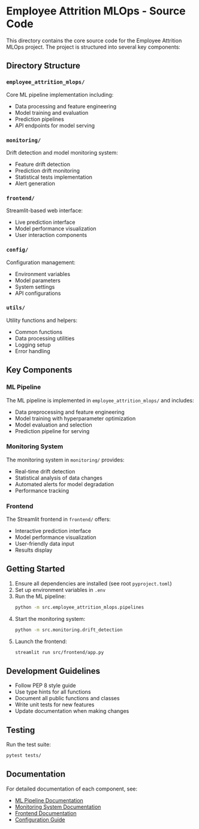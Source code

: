 # Employee Attrition MLOps - Source Code

This directory contains the core source code for the Employee Attrition MLOps project. The project is structured into several key components:

## Directory Structure

### `employee_attrition_mlops/`
Core ML pipeline implementation including:
- Data processing and feature engineering
- Model training and evaluation
- Prediction pipelines
- API endpoints for model serving

### `monitoring/`
Drift detection and model monitoring system:
- Feature drift detection
- Prediction drift monitoring
- Statistical tests implementation
- Alert generation

### `frontend/`
Streamlit-based web interface:
- Live prediction interface
- Model performance visualization
- User interaction components

### `config/`
Configuration management:
- Environment variables
- Model parameters
- System settings
- API configurations

### `utils/`
Utility functions and helpers:
- Common functions
- Data processing utilities
- Logging setup
- Error handling

## Key Components

### ML Pipeline
The ML pipeline is implemented in `employee_attrition_mlops/` and includes:
- Data preprocessing and feature engineering
- Model training with hyperparameter optimization
- Model evaluation and selection
- Prediction pipeline for serving

### Monitoring System
The monitoring system in `monitoring/` provides:
- Real-time drift detection
- Statistical analysis of data changes
- Automated alerts for model degradation
- Performance tracking

### Frontend
The Streamlit frontend in `frontend/` offers:
- Interactive prediction interface
- Model performance visualization
- User-friendly data input
- Results display

## Getting Started

1. Ensure all dependencies are installed (see root `pyproject.toml`)
2. Set up environment variables in `.env`
3. Run the ML pipeline:
   ```bash
   python -m src.employee_attrition_mlops.pipelines
   ```
4. Start the monitoring system:
   ```bash
   python -m src.monitoring.drift_detection
   ```
5. Launch the frontend:
   ```bash
   streamlit run src/frontend/app.py
   ```

## Development Guidelines

- Follow PEP 8 style guide
- Use type hints for all functions
- Document all public functions and classes
- Write unit tests for new features
- Update documentation when making changes

## Testing

Run the test suite:
```bash
pytest tests/
```

## Documentation

For detailed documentation of each component, see:
- [ML Pipeline Documentation](employee_attrition_mlops/README.md)
- [Monitoring System Documentation](monitoring/README.md)
- [Frontend Documentation](frontend/README.md)
- [Configuration Guide](config/README.md) 